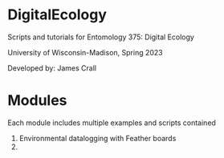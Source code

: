 # DigitalEcology

Scripts and tutorials for Entomology 375: Digital Ecology

University of Wisconsin-Madison, Spring 2023

Developed by: James Crall

# Modules
Each module includes multiple examples and scripts contained
1. Environmental datalogging with Feather boards
2. 
